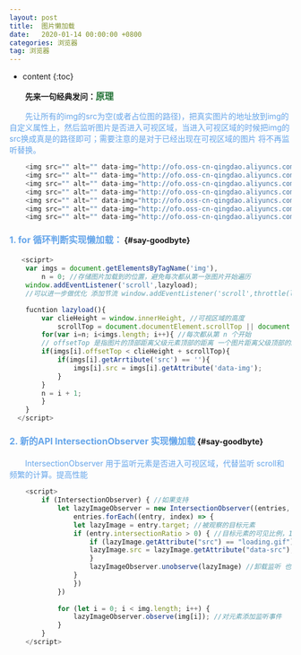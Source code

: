 ```yaml
---
layout: post
title:  图片懒加载
date:   2020-01-14 00:00:00 +0800
categories: 浏览器
tag: 浏览器
---
```


* content
{:toc}

 
&emsp;&emsp;**先来一句经典发问：<font color="#217134" size="3">原理 </font>**

&emsp;&emsp;<font color="#65A5EA">先让所有的img的src为空(或者占位图的路径)，把真实图片的地址放到img的自定义属性上，然后监听图片是否进入可视区域，当进入可视区域的时候把img的src换成真是的路径即可；需要注意的是对于已经出现在可视区域的图片 将不再监听替换。  </font>  

```javascript
    <img src="" alt="" data-img="http://ofo.oss-cn-qingdao.aliyuncs.com/ofoweb/official/pc-global.png">
    <img src="" alt="" data-img="http://ofo.oss-cn-qingdao.aliyuncs.com/ofoweb/official/pc-global.png">
    <img src="" alt="" data-img="http://ofo.oss-cn-qingdao.aliyuncs.com/ofoweb/official/pc-global.png">
    <img src="" alt="" data-img="http://ofo.oss-cn-qingdao.aliyuncs.com/ofoweb/official/pc-global.png">
    <img src="" alt="" data-img="http://ofo.oss-cn-qingdao.aliyuncs.com/ofoweb/official/pc-global.png">
    <img src="" alt="" data-img="http://ofo.oss-cn-qingdao.aliyuncs.com/ofoweb/official/pc-global.png">
    <img src="" alt="" data-img="http://ofo.oss-cn-qingdao.aliyuncs.com/ofoweb/official/pc-global.png">
```

#### <font color="#65A5EA" size="3">1. for 循环判断实现懒加载：</font>			{#say-goodbyte}
```javascript
   <sciprt>
    var imgs = document.getElementsByTagName('img'),
        n = 0; //存储图片加载到的位置，避免每次都从第一张图片开始遍历
    window.addEventListener('scroll',lazyload);
    //可以进一步做优化 添加节流 window.addEventListener('scroll',throttle(lazyload,4000));

    fucntion lazyload(){
        var clieHeight = window.innerHeight, //可视区域的高度
            scrollTop = document.documentElement.scrollTop || document.body.scrollTop; //滚动条的高度
        for(var i=n; i<imgs.length; i++){ //每次都从第 n 个开始
        // offsetTop 是指图片的顶部距离父级元素顶部的距离 一个图片距离父级顶部的距离是固定的
        if(imgs[i].offsetTop < clieHeight + scrollTop){
            if(imgs[i].getArrtibute('src') == ''){
                imgs[i].src = imgs[i].getAttribute('data-img');
            }
        }
        n = i + 1;
        }
    } 
  </script> 
``` 

#### <font color="#65A5EA" size="3">2. 新的API IntersectionObserver 实现懒加载</font>			{#say-goodbyte}

&emsp;&emsp;<font color="#65A5EA">IntersectionObserver 用于监听元素是否进入可视区域，代替监听 scroll和频繁的计算。提高性能  </font>  
```javascript
    <script>
        if (IntersectionObserver) { //如果支持
            let lazyImageObserver = new IntersectionObserver((entries, observer) => {
                entries.forEach((entry, index) => {
                let lazyImage = entry.target; //被观察的目标元素   
                if (entry.intersectionRatio > 0) { //目标元素的可见比例，1为完全可见、<= 0 为完全不可见
                    if (lazyImage.getAttribute("src") == "loading.gif") {
                    lazyImage.src = lazyImage.getAttribute("data-src");
                    }
                    lazyImageObserver.unobserve(lazyImage) //卸载监听 也就是图片完全显示后就不再监听该元素了
                }
                })
            })
            
            for (let i = 0; i < img.length; i++) {
                lazyImageObserver.observe(img[i]); //对元素添加监听事件
            }
        }     
    </script> 
```
